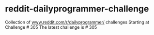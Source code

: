 # reddit-dailyprogrammer-challenge
Collection of www.reddit.com/r/dailyprogrammer/ challenges
Starting at Challenge # 305
The latest challenge is # 305
